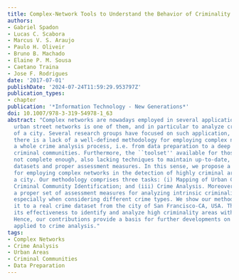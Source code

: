 ```yaml
---
title: Complex-Network Tools to Understand the Behavior of Criminality in Urban Areas
authors:
- Gabriel Spadon
- Lucas C. Scabora
- Marcus V. S. Araujo
- Paulo H. Oliveir
- Bruno B. Machado
- Elaine P. M. Sousa
- Caetano Traina
- Jose F. Rodrigues
date: '2017-07-01'
publishDate: '2024-07-24T11:59:29.953797Z'
publication_types:
- chapter
publication: '*Information Technology - New Generations*'
doi: 10.1007/978-3-319-54978-1_63
abstract: "Complex networks are nowadays employed in several applications. Modeling
  urban street networks is one of them, and in particular to analyze criminal aspects
  of a city. Several research groups have focused on such application, but until now,
  there is a lack of a well-defined methodology for employing complex networks in
  a whole crime analysis process, i.e. from data preparation to a deep analysis of
  criminal communities. Furthermore, the ``toolset'' available for those works is
  not complete enough, also lacking techniques to maintain up-to-date, complete crime
  datasets and proper assessment measures. In this sense, we propose a threefold methodology
  for employing complex networks in the detection of highly criminal areas within
  a city. Our methodology comprises three tasks: (i) Mapping of Urban Crimes; (ii)
  Criminal Community Identification; and (iii) Crime Analysis. Moreover, it provides
  a proper set of assessment measures for analyzing intrinsic criminality of communities,
  especially when considering different crime types. We show our methodology by applying
  it to a real crime dataset from the city of San Francisco-CA, USA. The results confirm
  its effectiveness to identify and analyze high criminality areas within a city.
  Hence, our contributions provide a basis for further developments on complex networks
  applied to crime analysis."
tags:
- Complex Networks
- Crime Analysis
- Urban Areas
- Criminal Communities
- Data Preparation
---
```

